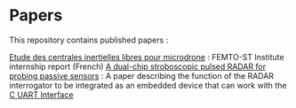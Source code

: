 # Papers

This repository contains published papers :

[Etude des centrales inertielles libres pour microdrone](https://github.com/MHageH/Papers/blob/master/Rapport%20Stage%20L3%20Mohamed%20Hage%20Hassan.pdf) : FEMTO-ST Institute internship report (French)
[A dual-chip stroboscopic pulsed RADAR for probing passive sensors](https://github.com/MHageH/Papers/blob/master/A%20dual-chip%20stroboscopic%20pulsed%20RADAR%20for%20probing%20passive%20sensors.pdf) : A paper describing the function of the RADAR interrogator to be integrated as an embedded device that can work with the [C UART Interface](https://github.com/MHageH/c_uart_interface)

